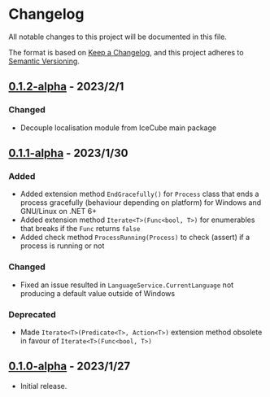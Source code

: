 # Changelog

All notable changes to this project will be documented in this file.

The format is based on [Keep a Changelog](https://keepachangelog.com/en/1.0.0/),
and this project adheres to [Semantic Versioning](https://semver.org/spec/v2.0.0.html).

## [0.1.2-alpha] - 2023/2/1

### Changed

- Decouple localisation module from IceCube main package

## [0.1.1-alpha] - 2023/1/30

### Added

- Added extension method `EndGracefully()` for `Process` class that ends a process gracefully
  (behaviour depending on platform) for Windows and GNU/Linux on .NET 6+
- Added extension method `Iterate<T>(Func<bool, T>)` for enumerables that breaks if the `Func` returns `false`
- Added check method `ProcessRunning(Process)` to check (assert) if a process is running or not

### Changed

- Fixed an issue resulted in `LanguageService.CurrentLanguage` not producing a default value outside of Windows

### Deprecated

- Made `Iterate<T>(Predicate<T>, Action<T>)` extension method obsolete in favour of `Iterate<T>(Func<bool, T>)`

## [0.1.0-alpha] - 2023/1/27

- Initial release.

[Unreleased]: https://github.com/NexusKrop/IceCube/compare/v0.1.2-alpha...HEAD
[0.1.2-alpha]: https://github.com/NexusKrop/IceCube/compare/v0.1.1-alpha...v0.1.2-alpha
[0.1.1-alpha]: https://github.com/NexusKrop/IceCube/compare/v0.1.0-alpha...v0.1.1-alpha
[0.1.0-alpha]: https://github.com/NexusKrop/IceCube/releases/tag/v0.1.0-alpha